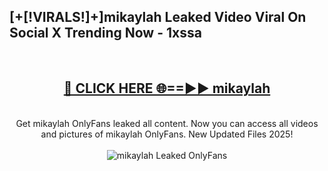<h2>[+[!VIRALS!]+]mikaylah Leaked Video Viral On Social X Trending Now - 1xssa</h2>
<br>
<div align="center">
<h2><a href="https://libra.edu.pl?mikaylah" rel="nofollow">🔴 CLICK HERE 🌐==►► mikaylah</a></h2>
<br>
Get mikaylah OnlyFans leaked all content. Now you can access all videos and pictures of mikaylah OnlyFans. New Updated Files 2025!
<br>
<br>
<a href="https://libra.edu.pl?mikaylah" rel="nofollow" data-target="animated-image.originalLink"><img src="https://i.ibb.co.com/WyWwxjT/player-gif2.gif" alt="mikaylah Leaked OnlyFans" style="max-width: 100%; display: inline-block;" data-target="animated-image.originalImage"></a>
</div>
<br>